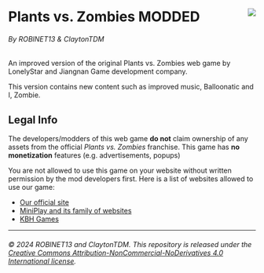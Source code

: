 # Plants vs. Zombies MODDED<img src="https://roblnet13.github.io/pvz/img/128x128.png" align="right">

###### By ROBlNET13 & ClaytonTDM

An improved version of the original Plants vs. Zombies web game by LonelyStar and Jiangnan Game development company.

This version contains new content such as improved music, Balloonatic and I, Zombie.

## Legal Info

The developers/modders of this web game **do not** claim ownership of any assets from the official *Plants vs. Zombies* franchise. This game has **no monetization** features (e.g. advertisements, popups)

You are not allowed to use this game on your website without written permission by the mod developers first. Here is a list of websites allowed to use our game:

- [Our official site](https://roblnet13.github.io/pvz)
- [MiniPlay and its family of websites](https://www.miniplay.com/game/plants-vs-zombies)
- [KBH Games](https://kbhgames.com/game/plants-vs-zombies)

---

###### ©️ 2024 ROBlNET13 and ClaytonTDM. This repository is released under the [Creative Commons Attribution-NonCommercial-NoDerivatives 4.0 International license](https://github.com/ROBlNET13/pvz/blob/main/LICENSE).

<!-- OLD README:
cool pvz game that works as a browser extension n stuff 

(NOTE: I DONT OWN MOST OF THE ASSETS RELATED TO THE ACTUAL FRANCHISE OF P.V.Z., THIS IS A FANGAME) 
co developer is ClaytonTDM

dont use on your own site without written permission from me beforehand  

(C) 2024 ROBLNET13 and ClaytonTDM
-->
